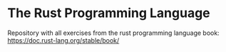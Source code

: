 # The Rust Programming Language

Repository with all exercises from the rust programming language book: https://doc.rust-lang.org/stable/book/